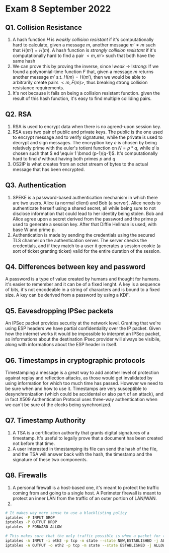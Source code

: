 # Exam 8 September 2022

## Q1. Collision Resistance

1. A hash function $H$ is *weakly collision resistant* if it's computationally hard to calculate, given a message $m$, another message $m\prime \neq m$ such that $H(m\prime) = H(m)$. A hash function is *strongly collision resistant* if it's computationally hard to find a pair $<m, m\prime>$ such that both have the same hash
2. We can prove this by proving the inverse, since !*weak* -> !*strong*:
If we found a polynomial-time function $F$ that, given a message $m$ returns another message $m\prime$ s.t. $H(m) = H(m\prime)$, then we would be able to arbitrarily create pairs $<m, F(m)>$, thus breaking strong collision resistance requirements.
3. It's not because it fails on being a  collision resistant function. given the result of this hash function, it's easy to find multiple colliding pairs.

## Q2. RSA

1. RSA is used to encrypt data when there is no agreed-upon session key.
2. RSA uses two pair of public and private keys. The public is the one used to encrypt message and to verify signatures, while the private is used to decrypt and sign messages. The encryption key $e$ is chosen by being relatively prime with the euler's totient function on $N = p*q$, while $d$ is chosen such that $ ed \equiv 1 \bmod (p-1)(q-1)$. It's computationally hard to find $d$ without having both primes $p$ and $q$
3. OS2IP is what creates from an octet stream of bytes to the actual message that has been encrypted.

## Q3. Authentication

1. SPEKE is a password-based authentication mechanism in which there are two users.
Alice (a normal client) and Bob (a server). Alice needs to authenticate herself using a shared secret, all while being sure to not disclose information that could lead to her identity being stolen. Bob and Alice agree upon a secret derived from the password and the prime p used to generate a session key. After that Diffie Hellman is used, with base W and prime p.
2. Authentication is made by sending the credentials using the secured TLS channel on the authentication server. The server checks the credentials, and if they match to a user it generates a session cookie (a sort of ticket granting ticket) valid for the entire duration of the session.

## Q4. Differences between key and password

A password is a type of value created by humans and thought for humans. it's easier to remember and it can be of a fixed lenght. A key is a sequence of bits, it's not encodeable in a string of characters and is bound to a fixed size. A key can be derived from a password by using a KDF.

## Q5. Eavesdropping IPSec packets

An IPSec packet provides security at the network level. Granting that we're using ESP headers we have partial confidentiality over the IP packet. Given how the internet works it would be impossible to interpret an IPSec packet, so informations about the destination IPsec provider will always be visibile, along with informations about the ESP header in itself.

## Q6. Timestamps in cryptographic protocols

Timestamping a message is a great way to add another level of protection against replay and reflection attacks, as those would get invalidated by using information for which too much time has passed. However we need to be sure when and how to use it. Timestamps are very susceptible to desynchronization (which could be accidental or also part of an attack), and in fact X509 Authentication Protocol uses three-way authentication when we can't be sure of the clocks being synchronized.

## Q7. Timestamp Authority

1. A TSA is a certification authority that grants digital signatures of a timestamp. It's useful to legally prove that a document has been created not before that time.
2. A user interested in timestamping its file can send the hash of the file, and the TSA will answer back with the hash, the timestamp and the signature of these two components.

## Q8. Firewalls

1. A personal firewall is a host-based one, it's meant to protect the traffic coming from and going to a single host. A Perimeter firewall is meant to protect an inner LAN from the traffic of an outer portion of LAN/WAN.
2.

```bash
# It makes way more sense to use a blacklisting policy
iptables -P INPUT DROP
iptables -P OUTPUT DROP
iptables -P FORWARD ALLOW

# This makes sure that the only traffic possible is when a packet for the PC is coming from inside the network.
iptables -A INPUT -i eth2 -p tcp -m state --state NEW,ESTABLISHED -j ALLOW
iptables -A OUTPUT -o eth2 -p tcp -m state --state ESTABLISHED -j ALLOW 
```
